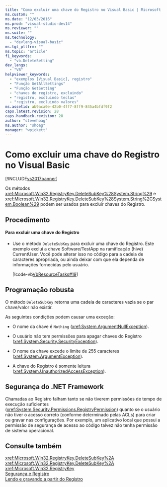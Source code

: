 ```yaml
---
title: "Como excluir uma chave do Registro no Visual Basic | Microsoft Docs"
ms.custom: ""
ms.date: "12/03/2016"
ms.prod: "visual-studio-dev14"
ms.reviewer: ""
ms.suite: ""
ms.technology: 
  - "devlang-visual-basic"
ms.tgt_pltfrm: ""
ms.topic: "article"
f1_keywords: 
  - "vb.DeleteSetting"
dev_langs: 
  - "VB"
helpviewer_keywords: 
  - "exemplos [Visual Basic], registro"
  - "Função GetAllSettings"
  - "Função GetSetting"
  - "chaves do registro, excluindo"
  - "registro, excluindo teclas"
  - "registro, excluindo valores"
ms.assetid: ab9aca0e-42b0-4ff7-8ff9-845a4bfdf9f2
caps.latest.revision: 28
caps.handback.revision: 28
author: "stevehoag"
ms.author: "shoag"
manager: "wpickett"
---
```

# Como excluir uma chave do Registro no Visual Basic
[!INCLUDE[vs2017banner](../../../../csharp/includes/vs2017banner.md)]

Os métodos <xref:Microsoft.Win32.RegistryKey.DeleteSubKey%28System.String%29> e <xref:Microsoft.Win32.RegistryKey.DeleteSubKey%28System.String%2CSystem.Boolean%29> podem ser usados para excluir chaves do Registro.  
  
## Procedimento  
  
#### Para excluir uma chave do Registro  
  
-   Use o método  `DeleteSubKey` para excluir uma chave do Registro.  Este exemplo exclui a chave Software\/TestApp na ramificação \(hive\) CurrentUser.  Você pode alterar isso no código para a cadeia de caracteres apropriada, ou ainda deixar com que ela dependa de informações fornecidas pelo usuário.  
  
     [!code-vb[VbResourceTasks#19](../../../../visual-basic/developing-apps/programming/computer-resources/codesnippet/VisualBasic/how-to-delete-a-registry-key_1.vb)]  
  
## Programação robusta  
 O método `DeleteSubKey` retorna uma cadeia de caracteres vazia se o par chave\/valor não existir.  
  
 As seguintes condições podem causar uma exceção:  
  
-   O nome da chave é `Nothing` \(<xref:System.ArgumentNullException>\).  
  
-   O usuário não tem permissões para apagar chaves do Registro \(<xref:System.Security.SecurityException>\).  
  
-   O nome da chave excede o limite de 255 caracteres \(<xref:System.ArgumentException>\).  
  
-   A chave do Registro é somente leitura \(<xref:System.UnauthorizedAccessException>\).  
  
## Segurança do .NET Framework  
 Chamadas ao Registro falham tanto se não tiverem permissões de tempo de execução suficientes \(<xref:System.Security.Permissions.RegistryPermission>\) quanto se o usuário não tiver o acesso correto \(conforme determinado pelas ACLs\) para criar ou gravar nas configurações.  Por exemplo, um aplicativo local que possui a permissão de segurança de acesso ao código talvez não tenha permissão de sistema operacional.  
  
## Consulte também  
 <xref:Microsoft.Win32.RegistryKey.DeleteSubKey%2A>   
 <xref:Microsoft.Win32.RegistryKey.DeleteSubKey%2A>   
 <xref:Microsoft.Win32.RegistryKey>   
 [Segurança e Registro](../../../../visual-basic/developing-apps/programming/computer-resources/security-and-the-registry.md)   
 [Lendo e gravando a partir do Registro](../../../../visual-basic/developing-apps/programming/computer-resources/reading-from-and-writing-to-the-registry.md)